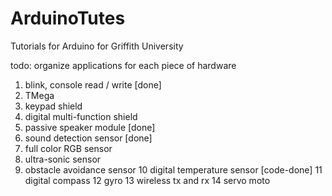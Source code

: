 # ArduinoTutes
Tutorials for Arduino for Griffith University

todo:
	organize applications for each piece of hardware
1. blink, console read / write [done]
2. TMega
3. keypad shield
4. digital multi-function shield
5. passive speaker module [done]
6. sound detection sensor [done]
7. full color RGB sensor
8. ultra-sonic sensor
9. obstacle avoidance sensor
10 digital temperature sensor [code-done]
11 digital compass
12 gyro
13 wireless tx and rx
14 servo moto
